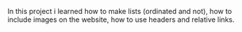 In this project i learned how to make lists (ordinated and not), how to include images on the website, how to use headers and relative links.
